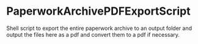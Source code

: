 # PaperworkArchivePDFExportScript
Shell script to export the entire paperwork archive to an output folder and output the files here as a pdf and convert them to a pdf if necessary.
